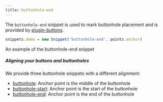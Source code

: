 ```yaml
---
title: buttonhole-end
---
```


The `buttonhole-end` snippet is used to mark buttonhole placement and is
provided by [plugin-buttons](/reference/plugins/buttons/).

```js
snippets.demo = new Snippet('buttonhole-end', points.anchor)
```

<Example part="snippets_buttonhole_end">
An example of the buttonhole-end snippet
</Example>

<Note>

##### Aligning your buttons and buttonholes

We provide three buttonhole snippets with a different alignment:

- [buttonhole](/reference/api/snippets/buttonhole/): Anchor point is the middle of the buttonhole
- [buttonhole-start](/reference/api/snippets/buttonhole-start/): Anchor point is the start of the buttonhole
- [buttonhole-end](/reference/api/snippets/buttonhole-end/): Anchor point is the end of the buttonhole

</Note>
